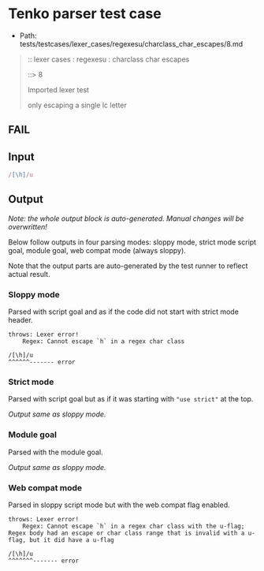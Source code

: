 # Tenko parser test case

- Path: tests/testcases/lexer_cases/regexesu/charclass_char_escapes/8.md

> :: lexer cases : regexesu : charclass char escapes
>
> ::> 8
>
> Imported lexer test
>
> only escaping a single lc letter

## FAIL

## Input

`````js
/[\h]/u
`````

## Output

_Note: the whole output block is auto-generated. Manual changes will be overwritten!_

Below follow outputs in four parsing modes: sloppy mode, strict mode script goal, module goal, web compat mode (always sloppy).

Note that the output parts are auto-generated by the test runner to reflect actual result.

### Sloppy mode

Parsed with script goal and as if the code did not start with strict mode header.

`````
throws: Lexer error!
    Regex: Cannot escape `h` in a regex char class

/[\h]/u
^^^^^^------- error
`````

### Strict mode

Parsed with script goal but as if it was starting with `"use strict"` at the top.

_Output same as sloppy mode._

### Module goal

Parsed with the module goal.

_Output same as sloppy mode._

### Web compat mode

Parsed in sloppy script mode but with the web compat flag enabled.

`````
throws: Lexer error!
    Regex: Cannot escape `h` in a regex char class with the u-flag; Regex body had an escape or char class range that is invalid with a u-flag, but it did have a u-flag

/[\h]/u
^^^^^^^------- error
`````

